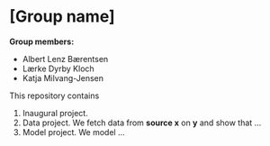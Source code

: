 # \[Group name\]

**Group members:**
- Albert Lenz Bærentsen
- Lærke Dyrby Kloch
- Katja Milvang-Jensen

This repository contains  
1. Inaugural project. 
2. Data project. We fetch data from **source x** on **y** and show that ...
3. Model project. We model ...

